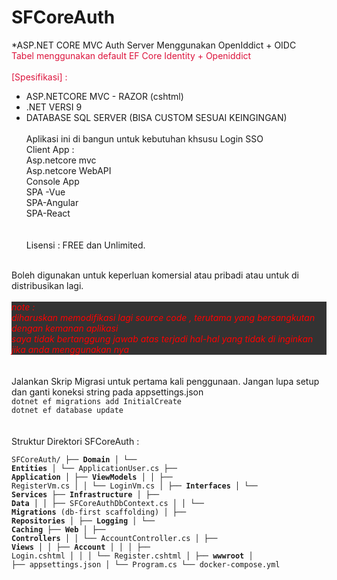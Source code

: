 # SFCoreAuth

*ASP.NET CORE MVC Auth Server Menggunakan OpenIddict + OIDC</br>
<spna style="color:crimson">Tabel menggunakan default EF Core Identity + Openiddict</span></br></br>
[Spesifikasi] : </br>
- ASP.NETCORE MVC - RAZOR (cshtml)</br>
- .NET VERSI 9
- DATABASE SQL SERVER (BISA CUSTOM SESUAI KEINGINGAN)</br></br
															  >
Aplikasi ini di bangun untuk kebutuhan khsusu Login SSO </br>
Client App : </br>
Asp.netcore mvc</br>
Asp.netcore WebAPI</br>
Console App</br>
SPA -Vue</br>
SPA-Angular</br>
SPA-React</br>
</br></br>
Lisensi : FREE dan Unlimited.
</br>
Boleh digunakan untuk keperluan komersial atau pribadi atau untuk di distribusikan lagi.</br></br>
<div style="background:#333;color:red">
<i>note :</i></br>
<i>diharuskan memodifikasi lagi source code , terutama yang bersangkutan dengan kemanan aplikasi</i></br>
<i>saya tidak bertanggung jawab atas terjadi hal-hal yang tidak di inginkan jika anda menggunakan nya</i></br>
</div>
</br>
</br>
Jalankan Skrip Migrasi untuk pertama kali penggunaan. Jangan lupa setup dan ganti koneksi string pada appsettings.json</br> 
<code _ngcontent-ng-c1622167468="" role="text" data-test-id="code-content" class="code-container formatted ng-tns-c1622167468-278">dotnet ef migrations add InitialCreate
dotnet ef database update
</code>
</br></br>
Struktur Direktori SFCoreAuth : <br>

<code class="x18ad04w">SFCoreAuth/
├── **Domain**
│   └── **Entities**
│       └── ApplicationUser.cs
├── **Application**
│   ├── **ViewModels**
│   │   ├── RegisterVm.cs
│   │   └── LoginVm.cs
│   ├── **Interfaces**
│   └── **Services**
├── **Infrastructure**
│   ├── **Data**
│   │   ├── SFCoreAuthDbContext.cs
│   │   └── **Migrations** (db-first scaffolding)
│   ├── **Repositories**
│   ├── **Logging**
│   └── **Caching**
├── **Web**
│   ├── **Controllers**
│   │   └── AccountController.cs
│   ├── **Views**
│   │   ├── **Account**
│   │   │   ├── Login.cshtml
│   │   │   └── Register.cshtml
│   ├── **wwwroot**
│   ├── appsettings.json
│   └── Program.cs
└── docker-compose.yml</code>
